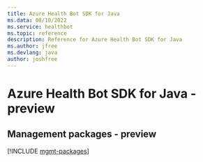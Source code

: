 ```yaml
---
title: Azure Health Bot SDK for Java
ms.data: 08/10/2022
ms.service: healthbot
ms.topic: reference
description: Reference for Azure Health Bot SDK for Java
ms.author: jfree
ms.devlang: java
author: joshfree
---
```

# Azure Health Bot SDK for Java - preview

## Management packages - preview
[!INCLUDE [mgmt-packages](health-bot-mgmt-index.md)]